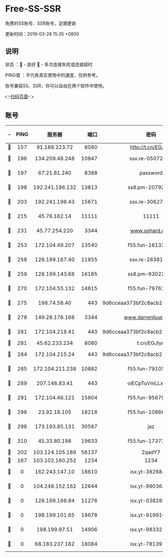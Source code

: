 # Free-SS-SSR

免费的SS账号、SSR账号，定期更新

更新时间：2019-03-28 15:35 +0800

## 说明

状态     ：🙂 - 良好 🙁 - 多次连接失败或连接超时

PING值   ：不代表真实使用中的速度，仅供参考。

账号兼容SS、SSR，你可以自由在两个软件中使用。

👉[扫码页面](https://liesauer.github.io/Free-SS-SSR/)👈

## 账号

|-|PING|服务器|端口|密码|加密方式|区域|
|:----:|:----:|:-----:|-----:|:----:|:----:|:----:|
|🙂|157|91.188.223.72|8080|http://t.cn/EGJIyrl|rc4-md5|RU|
|🙂|196|134.209.48.248|10847|ssx.re-05072689|aes-256-cfb|US|
|🙂|197|67.21.81.240|8388|password|aes-256-cfb|US|
|🙂|198|192.241.196.132|13813|ss8.pm-20792898|aes-256-cfb|US|
|🙂|203|192.241.198.43|15671|ssx.re-30627784|aes-256-cfb|US|
|🙂|215|45.76.162.14|11111|11111|aes-256-cfb|SG|
|🙂|231|45.77.254.220|3344|www.sphard.com|aes-256-cfb|SG|
|🙂|253|172.104.49.207|13540|f55.fun-16133449|aes-256-cfb|SG|
|🙂|258|128.199.167.40|11855|ssx.re-28381308|aes-256-cfb|SG|
|🙂|259|128.199.143.68|16185|ss8.pm-93022254|aes-256-cfb|SG|
|🙂|270|172.104.55.132|14815|f55.fun-79761040|aes-256-cfb|SG|
|🙂|275|198.74.58.40|443|9d6cceaa373bf2c8acb22e60b6a58be6|aes-256-cfb|US|
|🙂|278|149.28.176.168|3344|www.darrenliuwei.com|aes-256-cfb|AU|
|🙂|281|172.104.218.41|443|9d6cceaa373bf2c8acb22e60b6a58be6|aes-256-cfb|US|
|🙂|281|45.62.233.234|8080|t.cn/EGJIyrl|rc4-md5|CA|
|🙂|284|172.104.215.24|443|9d6cceaa373bf2c8acb22e60b6a58be6|aes-256-cfb|US|
|🙂|285|172.104.211.238|10882|f55.fun-79105579|aes-256-cfb|US|
|🙂|289|207.148.83.41|443|oiECpTuVmLLxk4Ts|aes-256-cfb|AU|
|🙂|291|172.104.46.121|15804|f55.fun-95679008|aes-256-cfb|SG|
|🙂|296|23.92.18.105|18218|f55.fun-10866563|aes-256-cfb|US|
|🙂|296|173.193.85.131|30587|jaz|aes-256-cfb|US|
|🙂|310|45.33.80.198|19633|f55.fun-17377809|aes-256-cfb|US|
|🙂|202|103.124.105.189|56137|ZqadY7|chacha20|US|
|🙁|167|103.102.160.252|1234|1234|rc4-md5|JP|
|🙁|0|162.243.147.10|18610|isx.yt-38268471|aes-256-cfb|US|
|🙁|0|104.248.152.162|12644|isx.yt-99036844|aes-256-cfb|SG|
|🙁|0|128.199.168.84|11276|isx.yt-03828931|aes-256-cfb|SG|
|🙁|0|198.199.101.65|18678|isx.yt-91991636|aes-256-cfb|US|
|🙁|0|198.199.97.51|14906|isx.yt-98332300|aes-256-cfb|US|
|🙁|0|68.183.237.182|18084|isx.yt-78139747|aes-256-cfb|SG|
